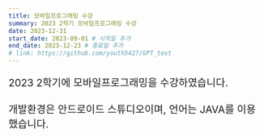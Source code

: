 ```yaml
---
title: 모바일프로그래밍 수강
summary: 2023 2학기 모바일프로그래밍 수강
date: 2023-12-31
start_date: 2023-09-01 # 시작일 추가
end_date: 2023-12-23 # 종료일 추가
# link: https://github.com/youth5427/GPT_test
---
```


<p style="font-size: 20px;">
2023 2학기에 모바일프로그래밍을 수강하였습니다.
<br><br>
개발환경은 안드로이드 스튜디오이며, 언어는 JAVA를 이용했습니다.
<br><br>
</p>
